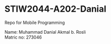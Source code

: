 # STIW2044-A202-Danial
Repo for Mobile Programming

Name: Muhammad Danial Akmal b. Rosli\
Matric no: 273046

